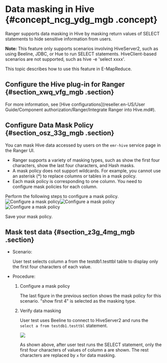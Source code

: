 # Data masking in Hive {#concept_ncg_ydg_mgb .concept}

Ranger supports data masking in Hive by masking return values of SELECT statements to hide sensitive information from users.

**Note:** This feature only supports scenarios involving HiveServer2, such as using Beeline, JDBC, or Hue to run SELECT statements. HiveClient-based scenarios are not supported, such as hive -e 'select xxxx'.

This topic describes how to use this feature in E-MapReduce.

## Configure the Hive plug-in for Ranger {#section_xwq_vfg_mgb .section}

For more information, see [Hive configurations](reseller.en-US/User Guide/Component authorization/Ranger/Integrate Ranger into Hive.md#).

## Configure Data Mask Policy {#section_osz_33g_mgb .section}

You can mask Hive data accessed by users on the `emr-hive` service page in the Ranger UI.

-   Ranger supports a variety of masking types, such as show the first four characters, show the last four characters, and Hash masks.
-   A mask policy does not support wildcards. For example, you cannot use an asterisk \(\*\) to replace columns or tables in a mask policy.
-   Each mask policy is corresponding to one column. You need to configure mask policies for each column.

Perform the following steps to configure a mask policy.![Configure a mask policy](http://static-aliyun-doc.oss-cn-hangzhou.aliyuncs.com/assets/img/105886/155255307137543_en-US.png)![Configure a mask policy](http://static-aliyun-doc.oss-cn-hangzhou.aliyuncs.com/assets/img/105886/155255307237548_en-US.png)![Configure a mask policy](http://static-aliyun-doc.oss-cn-hangzhou.aliyuncs.com/assets/img/105886/155255307237550_en-US.png)

Save your mask policy.

## Mask test data {#section_z3g_4mg_mgb .section}

-   Scenario:

    User test selects column a from the testdb1.testtbl table to display only the first four characters of each value.

-   Procedure:
    1.  Configure a mask policy

        The last figure in the previous section shows the mask policy for this scenario. "show first 4" is selected as the masking type.

    2.  Verify data masking

        User test uses Beeline to connect to HiveServer2 and runs the `select a from testdb1.testtbl` statement.

        ![](http://static-aliyun-doc.oss-cn-hangzhou.aliyuncs.com/assets/img/105886/155255307237553_en-US.png)

        As shown above, after user test runs the SELECT statement, only the first four characters of values of column a are shown. The rest characters are replaced by `x` for data masking.


